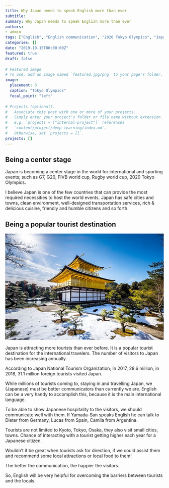 ```yaml
---
title: Why Japan needs to speak English more than ever
subtitle: 
summary: Why Japan needs to speak English more than ever
authors:
- admin
tags: ["English", "English communication", "2020 Tokyo Olympics", "Japan tourism"]
categories: []
date: "2019-10-15T00:00:00Z"
featured: true
draft: false

# Featured image
# To use, add an image named `featured.jpg/png` to your page's folder. 
image:
  placement: 3
  caption: "Tokyo Olympics"
  focal_point: "left"

# Projects (optional).
#   Associate this post with one or more of your projects.
#   Simply enter your project's folder or file name without extension.
#   E.g. `projects = ["internal-project"]` references 
#   `content/project/deep-learning/index.md`.
#   Otherwise, set `projects = []`.
projects: []
---
```


## Being a center stage

Japan is becoming a center stage in the world for international and sporting events; such as G7, G20, FIVB world cup, Rugby world cup, 2020 Tokyo Olympics. 

I believe Japan is one of the few countries that can provide the most required necessities to host the world events. Japan has safe cities and towns, clean environment, well-designed transportation services, rich & delicious cuisine, friendly and humble citizens and so forth.

## Being a popular tourist destination

![Kinkaku-ji Temple](./kinkakuji.jpg)

Japan is attracting more tourists than ever before. It is a popular tourist destination for the international travelers. The number of visitors to Japan has been increasing annually.

According to Japan National Tourism Organization; In 2017, 28.6 million, in 2018, 31.1 million foreign tourists visited Japan.

While millions of tourists coming to, staying in and travelling Japan, we (Japanese) must be better communicators than currently we are. English can be a very handy to accomplish this, because it is the main international language.

To be able to show Japanese hospitality to the visitors, we should communicate well with them. If Yamada-San speaks English he can talk to Dieter from Germany, Lucas from Spain, Camila from Argentina.

Tourists are not limited to Kyoto, Tokyo, Osaka, they also visit small cities, towns. Chance of interacting with a tourist getting higher each year for a Japanese citizen.

Wouldn’t it be great when tourists ask for direction, if we could assist them and recommend some local attractions or local food to them!

The better the communication, the happier the visitors.

So, English will be very helpful for overcoming the barriers between tourists and the locals.



